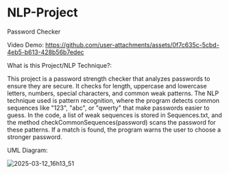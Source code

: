 # NLP-Project

Password Checker


Video Demo:
https://github.com/user-attachments/assets/0f7c635c-5cbd-4eb5-b613-428b56b7edec


What is this Project/NLP Technique?:

This project is a password strength checker that analyzes passwords to ensure they are secure. It checks for length, uppercase and lowercase letters, numbers, special characters, and common weak patterns. The NLP technique used is pattern recognition, where the program detects common sequences like "123", "abc", or "qwerty" that make passwords easier to guess. In the code, a list of weak sequences is stored in Sequences.txt, and the method checkCommonSequences(password) scans the password for these patterns. If a match is found, the program warns the user to choose a stronger password.


UML Diagram:

![2025-03-12_16h13_51](https://github.com/user-attachments/assets/e48420d9-7167-43b0-95e9-7832c54be33d)


